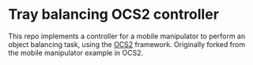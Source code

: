 # Tray balancing OCS2 controller

This repo implements a controller for a mobile manipulator to perform an object
balancing task, using the [OCS2](https://github.com/leggedrobotics/ocs2)
framework. Originally forked from the mobile manipulator example in OCS2.
